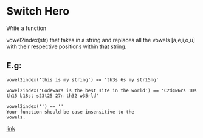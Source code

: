# Switch Hero
Write a function

vowel2index(str)
that takes in a string and replaces all the vowels [a,e,i,o,u] with their respective positions within that string.

## E.g:
```
vowel2index('this is my string') == 'th3s 6s my str15ng'
```
```
vowel2index('Codewars is the best site in the world') == 'C2d4w6rs 10s th15 b18st s23t25 27n th32 w35rld'
```
```
vowel2index('') == ''
Your function should be case insensitive to the 
vowels.
```

[link](https://www.codewars.com/kata/55d410c492e6ed767000004f/train/javascript)